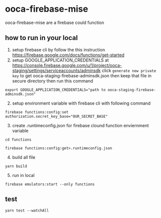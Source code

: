 # ooca-firebase-mise

ooca-firebase-mise are a firebase could function

## how to run in your local
1. setup firebase cli by follow the this instruction https://firebase.google.com/docs/functions/get-started
2. setup GOOGLE_APPLICATION_CREDENTIALS at  https://console.firebase.google.com/u/1/project/ooca-staging/settings/serviceaccounts/adminsdk
click `generate new private key`  to get ooca-staging-firebase-adminsdk.json
then keep that file in secure directory
then run this command 
```
export GOOGLE_APPLICATION_CREDENTIALS="path to ooca-staging-firebase-adminsdk.json"
```
2. setup environment variable with firebase cli with following command 
```
firebase functions:config:set authorization.secret_key_base="OUR_SECRET_BASE" 
```
3. create .runtimeconfig.json for firebase clound function enviernment variable
```
cd functions
```
```
firebase functions:config:get>.runtimeconfig.json
```
4. build all file 
```
yarn build
```
5. run in local 
```
firebase emulators:start --only functions
```

## test 

```
yarn test --watchAll
```
